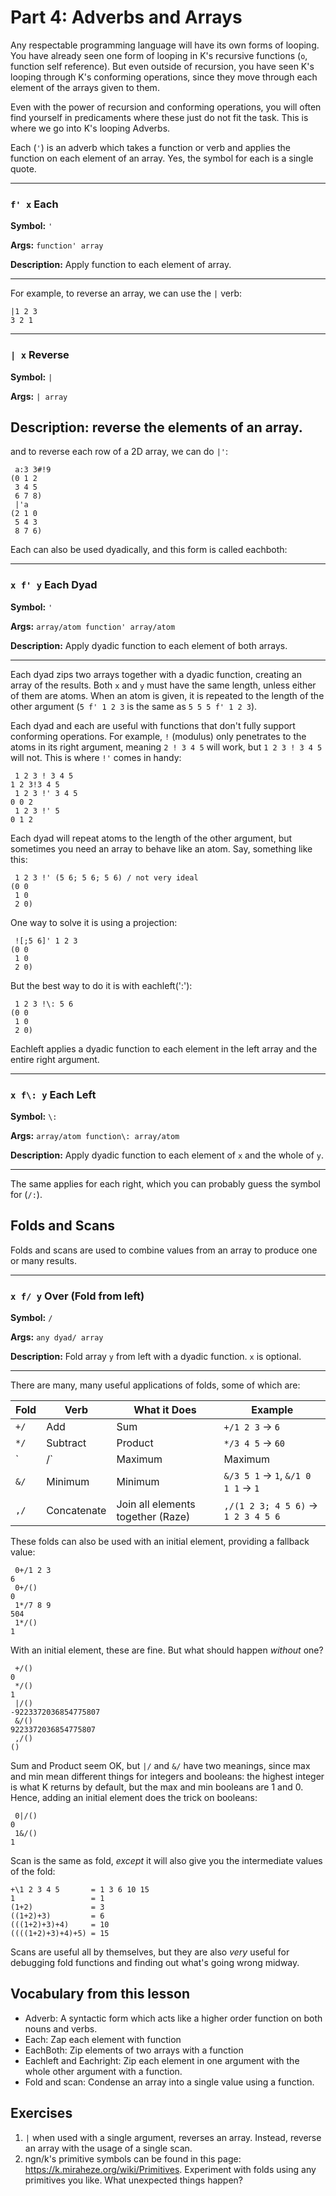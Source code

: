 # Part 4: Adverbs and Arrays

Any respectable programming language will have its own forms of looping. You have already seen one form of looping in K's recursive functions (`o`, function self reference). But even outside of recursion, you have seen K's looping through K's conforming operations, since they move through each element of the arrays given to them. 

Even with the power of recursion and conforming operations, you will often find yourself in predicaments where these just do not fit the task. This is where we go into K's looping Adverbs.

Each (`'`) is an adverb which takes a function or verb and applies the function on each element of an array. Yes, the symbol for each is a single quote.

---

### `f' x` Each

**Symbol:** `'`

**Args:** `function' array`

**Description:** Apply function to each element of array.

---


For example, to reverse an array, we can use the `|` verb:

```
|1 2 3
3 2 1
```

---

### `| x` Reverse

**Symbol:** `|`

**Args:** `| array`

**Description:** reverse the elements of an array.
---

and to reverse each row of a 2D array, we can do `|'`:

```
 a:3 3#!9
(0 1 2
 3 4 5
 6 7 8)
 |'a
(2 1 0
 5 4 3
 8 7 6)
```

Each can also be used dyadically, and this form is called eachboth:

---

### `x f' y` Each Dyad

**Symbol:** `'`

**Args:** `array/atom function' array/atom`

**Description:** Apply dyadic function to each element of both arrays. 

---

Each dyad zips two arrays together with a dyadic function, creating an array of the results. Both `x` and `y` must have the same length, unless either of them are atoms. When an atom is given, it is repeated to the length of the other argument (`5 f' 1 2 3` is the same as `5 5 5 f' 1 2 3`).

Each dyad and each are useful with functions that don't fully support conforming operations. For example, `!` (modulus) only penetrates to the atoms in its right argument, meaning `2 ! 3 4 5` will work, but `1 2 3 ! 3 4 5` will not. This is where `!'` comes in handy:

```
 1 2 3 ! 3 4 5
1 2 3!3 4 5         
 1 2 3 !' 3 4 5
0 0 2
 1 2 3 !' 5
0 1 2   
```

Each dyad will repeat atoms to the length of the other argument, but sometimes you need an array to behave like an atom. Say, something like this:

```
 1 2 3 !' (5 6; 5 6; 5 6) / not very ideal
(0 0
 1 0
 2 0)
```

One way to solve it is using a projection:
```
 ![;5 6]' 1 2 3
(0 0
 1 0
 2 0)
```

But the best way to do it is with eachleft('\:'):

```
 1 2 3 !\: 5 6
(0 0
 1 0
 2 0)
```

Eachleft applies a dyadic function to each element in the left array and the entire right argument. 

---

### `x f\: y` Each Left

**Symbol:** `\:`

**Args:** `array/atom function\: array/atom`

**Description:** Apply dyadic function to each element of `x` and the whole of `y`. 

---

The same applies for each right, which you can probably guess the symbol for (`/:`).

## Folds and Scans

Folds and scans are used to combine values from an array to produce one or many results.

---

### `x f/ y` Over (Fold from left)

**Symbol:** `/`

**Args:** `any dyad/ array`

**Description:** Fold array `y` from left with a dyadic function. `x` is optional. 

---

There are many, many useful applications of folds, some of which are:

Fold | Verb        | What it Does                       | Example
---- | ----------- | ---------------------------------- | ----------------
`+/` | Add         | Sum                                | `+/1 2 3` -> `6`
`*/` | Subtract    | Product                            | `*/3 4 5` -> `60`
`|/` | Maximum     | Maximum                            | `|/3 5 1` -> `5`, `|/1 0 0` -> `1`
`&/` | Minimum     | Minimum                            | `&/3 5 1` -> `1`, `&/1 0 1 1` -> `1`
`,/` | Concatenate | Join all elements together (Raze)  | `,/(1 2 3; 4 5 6)` -> `1 2 3 4 5 6`

These folds can also be used with an initial element, providing a fallback value:

```
 0+/1 2 3
6
 0+/()
0
 1*/7 8 9
504
 1*/()
1
```

With an initial element, these are fine. But what should happen *without* one?

```
 +/()
0
 */()
1
 |/()
-9223372036854775807
 &/()
9223372036854775807
 ,/()
()
```

Sum and Product seem OK, but `|/` and `&/` have two meanings, since max and min mean different things for integers and booleans: the highest integer is what K returns by default, but the max and min booleans are 1 and 0. Hence, adding an initial element does the trick on booleans:

```
 0|/()
0
 1&/()
1
```

Scan is the same as fold, *except* it will also give you the intermediate values of the fold:

```
+\1 2 3 4 5       = 1 3 6 10 15
1                 = 1 
(1+2)             = 3
((1+2)+3)         = 6
(((1+2)+3)+4)     = 10
((((1+2)+3)+4)+5) = 15
```

Scans are useful all by themselves, but they are also *very* useful for debugging fold functions and finding out what's going wrong midway.

## Vocabulary from this lesson
- Adverb: A syntactic form which acts like a higher order function on both nouns and verbs.
- Each: Zap each element with function
- EachBoth: Zip elements of two arrays with a function
- Eachleft and Eachright: Zip each element in one argument with the whole other argument with a function.
- Fold and scan: Condense an array into a single value using a function.

## Exercises
1. `|` when used with a single argument, reverses an array. Instead, reverse an array with the usage of a single scan.
2. ngn/k's primitive symbols can be found in this page: https://k.miraheze.org/wiki/Primitives. Experiment with folds using any primitives you like. What unexpected things happen?